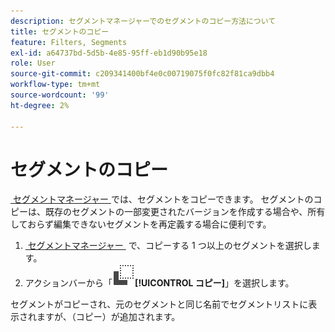 ```yaml
---
description: セグメントマネージャーでのセグメントのコピー方法について
title: セグメントのコピー
feature: Filters, Segments
exl-id: a64737bd-5d5b-4e85-95ff-eb1d90b95e18
role: User
source-git-commit: c209341400bf4e0c00719075f0fc82f81ca9dbb4
workflow-type: tm+mt
source-wordcount: '99'
ht-degree: 2%

---
```


# セグメントのコピー

[&#x200B; セグメントマネージャー &#x200B;](seg-manage.md) では、セグメントをコピーできます。 セグメントのコピーは、既存のセグメントの一部変更されたバージョンを作成する場合や、所有しておらず編集できないセグメントを再定義する場合に便利です。

1. [&#x200B; セグメントマネージャー &#x200B;](seg-manage.md) で、コピーする 1 つ以上のセグメントを選択します。
1. アクションバーから「![&#x200B; コピー &#x200B;](/help/assets/icons/Copy.svg)**[!UICONTROL コピー]**」を選択します。

セグメントがコピーされ、元のセグメントと同じ名前でセグメントリストに表示されますが、（コピー）が追加されます。
